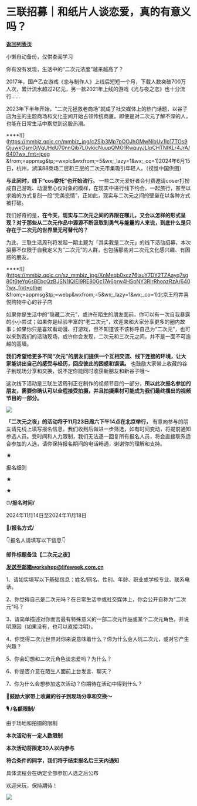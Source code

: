 # 三联招募｜和纸片人谈恋爱，真的有意义吗？

[**返回列表页**](/gzh/三联生活周刊)

小懒自动备份，仅供查阅学习

你有没有发现，生活中的“二次元浓度”越来越高了？

2017年，国产乙女游戏《恋与制作人》上线后短短一个月，下载人数突破700万人次，累计流水超过2亿元，另一款2021年上线的游戏《光与夜之恋》也十分流行……

2023年下半年开始，“二次元拯救老商场”就成了社交媒体上的热门话题，以谷子店为主的主题商场和文化空间开始占领传统商厦。即便是对二次元了解不深的人，也能在日常生活中察觉到这股热潮。

****![](https://mmbiz.qpic.cn/mmbiz_jpg/c2Sib3Mp7pOOJhGMwNibUv1lp17TOs9QjuwkOsmOjVqUHdU70nnQib7L0ykicNuupQMO1RwquyJLIpCHTNIKLr4JrA/640?wx_fmt=jpeg
&from;=appmsg&tp;=wxpic&wxfrom;=5&wx;_lazy=1&wx;_co=1)2024年6月15日，杭州，湖滨88商场二层和三层的二次元市集吸引年轻人。（视觉中国供图）

**与此同时，线下“cos委托”也开始流行。**
一些二次元爱好者会付费邀请coser打扮成自己游戏、动漫里心仪对象的模样，在现实中进行线下约会，一起旅行，甚至以求婚的方式复刻一段“完美恋情”，正如此，现实与二次元之间的壁垒在以各种方式被打破。

我们好奇的是，**在今天，现实与二次元之间的界限在哪儿，又会以怎样的形式呈现？对于那些从二次元作品中源源不断汲取到勇气与能量的人来说，到底什么是只存在于二次元的世界里无可替代的？**

为此，三联生活周刊将发起一期主题为「其实我是二次元」的线下活动招募，本次招募不仅限于自我定义为“二次元”的人群，也包括那些对二次元文化感兴趣、有困惑的朋友。

****![](https://mmbiz.qpic.cn/sz_mmbiz_jpg/XnMeqb0xcz76iauY7DY2TZAayq7sg80t6teYq6sBEbcQzBJSN1IQIEI9RE80Gc17A6prw4HSpNY3RIrRhopzRzA/640?wx_fmt=other
&from;=appmsg&tp;=webp&wxfrom;=5&wx;_lazy=1&wx;_co=1)北京王府井喜悦购物中心的谷子店

如果你是生活中的“隐藏二次元”，或许在陌生的朋友面前，你可以有一次自我暴露的小小尝试；如果你是经验丰富的“老二次元”，欢迎来和大家分享更多的圈内故事；如果你只是喜欢看动漫、打游戏，但不知道该不该称呼自己为“二次元”，也可以来到我们的活动现场，或许你会发现，二次元和三次元之间，并不是一面不可逾越的高墙。

**我们希望给更多不同“次元”的朋友们提供一个互相交流、线下连接的环境，让大家能讲出自己的感受与经历，回应彼此的困惑和误读。**
也鼓励大家带上收藏的谷子到现场分享和交换，说不定你能同时收获新朋友和新谷子哦～

这次线下活动是三联生活周刊正在制作的视频节目的一部分，**所以此次报名参加的朋友，需要你确认可以全程接受拍摄，并且拍摄素材可能成为我们最终播出的视频节目的一部分。**

![](https://mmbiz.qpic.cn/mmbiz_jpg/c2Sib3Mp7pOM7Lee6hkqdR1zGbssZNvhSHLxltYeicgncCicrhtRu11ndHMw5BoLEFia8hgpSquP1FHfKQoHJIT3wA/640?wx_fmt=jpeg&from;=appmsg)

**「二次元之夜」的活动将于11月23日周六下午14点在北京举行，**
有意向参与的朋友请先线上填写报名信息，我们收到后做进一步筛选，如有时间变动，将提前通知参选人员。受时间和人力限制，我们无法逐一回复所有报名人员，将会直接联系适合参加的人选，请你保持报名期间的电话畅通，谢谢你的理解和支持。

★

  

报名细则

  

★

★

⏰**/报名时间/**

2024年11月14日至2024年11月18日

**🎫/报名方式/**

👇报名人请填写以下信息👇

**邮件标题备注【二次元之夜】**

**发送至邮箱workshop@lifeweek.com.cn**

1、请如实填写以下基础信息：姓名/网名、性别、年龄、职业或学校专业、联系电话。

2、你觉得自己是二次元吗？在日常生活中或社交媒体上，你会公开自称为“二次元”吗？

3、请简单描述对你而言最有特殊意义的一部二次元作品或某个二次元角色，并说明原因（如果没有，也可以直接注明）。

4、你觉得二次元世界对你来说意味着什么？你为什么会入坑二次元，或对它产生兴趣？

5、你会幻想和二次元角色谈恋爱吗？为什么？

6、你是否介意在陌生人面前上台发言、聊天？

7、你为什么会想参加这次活动？你期待在活动中得到什么？

**🎉鼓励大家带上收藏的谷子到现场分享和交换～**

**🎙️ /名额限制/**

由于场地和拍摄的限制

**本次活动有一定人数限制**

**本次活动将限定30人以内参与**

**符合条件的同学，我们将于结束报名后三天内通知**

具体流程会在确定全部参加人选之后公布

欢迎来玩，保持期待！

![](https://mmbiz.qpic.cn/mmbiz_png/gqeFSTU0NOUibdVOyW1ycqkSI0lXeRqRRP8uMXXCjZZibatMHyYoMdckqy7y01rP1d183pJHbMu12h7NKb0UuiaicQ/640?wx_fmt=png&tp;=wxpic&wxfrom;=5&wx;_lazy=1&wx;_co=1)

